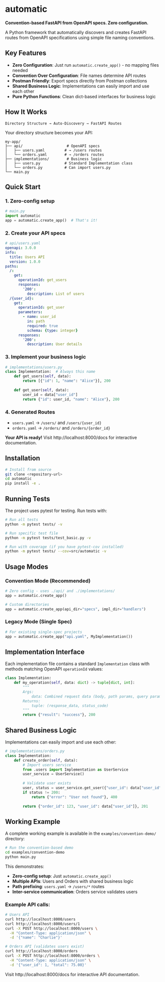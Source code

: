 # automatic

**Convention-based FastAPI from OpenAPI specs. Zero configuration.**

A Python framework that automatically discovers and creates FastAPI routes from OpenAPI specifications using simple file naming conventions.

## Key Features

- **Zero Configuration**: Just run `automatic.create_app()` - no mapping files needed
- **Convention Over Configuration**: File names determine API routes
- **Postman Friendly**: Export specs directly from Postman collections
- **Shared Business Logic**: Implementations can easily import and use each other
- **Pure Python Functions**: Clean dict-based interfaces for business logic

## How It Works

```
Directory Structure → Auto-Discovery → FastAPI Routes
```

Your directory structure becomes your API:
```
my-app/
├── api/                    # OpenAPI specs
│   ├── users.yaml         # → /users routes
│   └── orders.yaml        # → /orders routes
├── implementations/        # Business logic
│   ├── users.py           # Standard Implementation class
│   └── orders.py          # Can import users.py
└── main.py
```

## Quick Start

### 1. Zero-config setup
```python
# main.py
import automatic
app = automatic.create_app()  # That's it!
```

### 2. Create your API specs
```yaml
# api/users.yaml
openapi: 3.0.0
info:
  title: Users API
  version: 1.0.0
paths:
  /:
    get:
      operationId: get_users
      responses:
        '200':
          description: List of users
  /{user_id}:
    get:
      operationId: get_user
      parameters:
        - name: user_id
          in: path
          required: true
          schema: {type: integer}
      responses:
        '200':
          description: User details
```

### 3. Implement your business logic
```python
# implementations/users.py
class Implementation:  # Always this name
    def get_users(self, data):
        return [{"id": 1, "name": "Alice"}], 200
    
    def get_user(self, data):
        user_id = data["user_id"]
        return {"id": user_id, "name": "Alice"}, 200
```

### 4. Generated Routes
- `users.yaml` → `/users/` and `/users/{user_id}`
- `orders.yaml` → `/orders/` and `/orders/{order_id}`

**Your API is ready!** Visit http://localhost:8000/docs for interactive documentation.

## Installation

```bash
# Install from source
git clone <repository-url>
cd automatic
pip install -e .
```

## Running Tests

The project uses pytest for testing. Run tests with:

```bash
# Run all tests
python -m pytest tests/ -v

# Run specific test file
python -m pytest tests/test_basic.py -v

# Run with coverage (if you have pytest-cov installed)
python -m pytest tests/ --cov=src/automatic -v
```

## Usage Modes

### Convention Mode (Recommended)
```python
# Zero config - uses ./api/ and ./implementations/
app = automatic.create_app()

# Custom directories
app = automatic.create_app(api_dir="specs", impl_dir="handlers")
```

### Legacy Mode (Single Spec)
```python
# For existing single-spec projects
app = automatic.create_app("api.yaml", MyImplementation())
```

## Implementation Interface

Each implementation file contains a standard `Implementation` class with methods matching OpenAPI `operationId` values:

```python
class Implementation:
    def my_operation(self, data: dict) -> tuple[dict, int]:
        """
        Args:
            data: Combined request data (body, path params, query params)
        Returns:
            tuple: (response_data, status_code)
        """
        return {"result": "success"}, 200
```

## Shared Business Logic

Implementations can easily import and use each other:

```python
# implementations/orders.py
class Implementation:
    def create_order(self, data):
        # Import users service
        from .users import Implementation as UserService
        user_service = UserService()
        
        # Validate user exists
        user, status = user_service.get_user({"user_id": data["user_id"]})
        if status != 200:
            return {"error": "User not found"}, 400
            
        return {"order_id": 123, "user_id": data["user_id"]}, 201
```

## Working Example

A complete working example is available in the `examples/convention-demo/` directory:

```bash
# Run the convention-based demo
cd examples/convention-demo
python main.py
```

This demonstrates:
- **Zero-config setup**: Just `automatic.create_app()`
- **Multiple APIs**: Users and Orders with shared business logic
- **Path prefixing**: `users.yaml` → `/users/*` routes
- **Inter-service communication**: Orders service validates users

### Example API calls:

```bash
# Users API
curl http://localhost:8000/users
curl http://localhost:8000/users/1
curl -X POST http://localhost:8000/users \
  -H "Content-Type: application/json" \
  -d '{"name": "Charlie"}'

# Orders API (validates users exist)
curl http://localhost:8000/orders
curl -X POST http://localhost:8000/orders \
  -H "Content-Type: application/json" \
  -d '{"user_id": 1, "total": 75.00}'
```

Visit http://localhost:8000/docs for interactive API documentation.